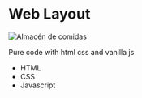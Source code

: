 # Web Layout

![Almacén de comidas](https://i.imgur.com/aMZzBqC.jpg)

Pure code with html css and vanilla js

- HTML
- CSS
- Javascript
